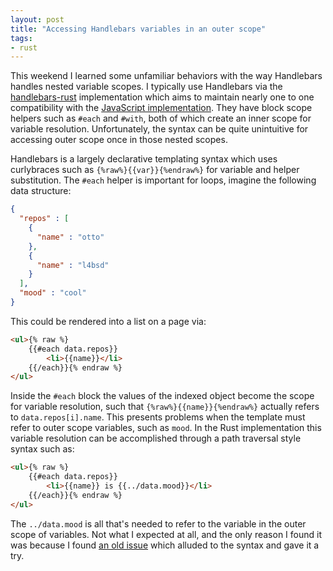 ```yaml
---
layout: post
title: "Accessing Handlebars variables in an outer scope"
tags:
- rust
---
```


This weekend I learned some unfamiliar behaviors with the way Handlebars
handles nested variable scopes. I typically use Handlebars via the
[handlebars-rust](https://github.com/sunng87/handlebars-rust) implementation
which aims to maintain nearly one to one compatibility with the [JavaScript
implementation](https://handlebarsjs.com/). They have block scope helpers such
as `#each` and `#with`, both of which create an inner scope for variable
resolution. Unfortunately, the syntax can be quite unintuitive for accessing outer
scope once in those nested scopes.

Handlebars is a largely declarative templating syntax which uses curlybraces
such as `{%raw%}{{var}}{%endraw%}` for variable and helper substitution. The `#each` helper is
important for loops, imagine the following data structure:

```json
{
  "repos" : [
    {
      "name" : "otto"
    },
    {
      "name" : "l4bsd"
    }
  ],
  "mood" : "cool"
}
```

This could be rendered into a list on a page via:

```html
<ul>{% raw %}
    {{#each data.repos}}
        <li>{{name}}</li>
    {{/each}}{% endraw %}
</ul>
```

Inside the `#each` block the values of the indexed object become the scope for
variable resolution, such that `{%raw%}{{name}}{%endraw%}` actually refers to
`data.repos[i].name`. This presents problems when the template must refer to
outer scope variables, such as `mood`. In the Rust implementation this variable
resolution can be accomplished through a path traversal style syntax such as:

```html
<ul>{% raw %}
    {{#each data.repos}}
        <li>{{name}} is {{../data.mood}}</li>
    {{/each}}{% endraw %}
</ul>
```

The `../data.mood` is all that's needed to refer to the variable in the outer
scope of variables. Not what I expected at all, and the only reason I found it
was because I found [an old
issue](https://github.com/sunng87/handlebars-rust/issues/416) which alluded to
the syntax and gave it a try.


